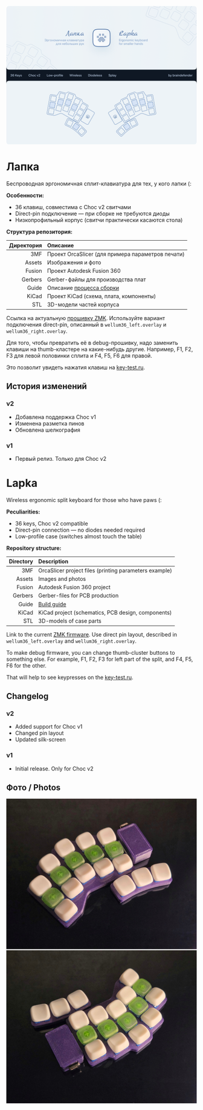 ![](./Images/Lapka.png)

# Лапка

Беспроводная эргономичная сплит-клавиатура для тех, у кого лапки (:

**Особенности:**
- 36 клавиш, совместима с Choc v2 свитчами
- Direct-pin подключение — при сборке не требуются диоды
- Низкопрофильный корпус (свитчи практически касаются стола)

**Структура репозитория:**

| Директория | Описание                                              |
| ---------: | :---------------------------------------------------- |
|        3MF | Проект OrcaSlicer (для примера параметров печати)     |
|     Assets | Изображения и фото                                    |
|     Fusion | Проект Autodesk Fusion 360                            |
|    Gerbers | Gerber-файлы для производства плат                    |
|      Guide | Описание [процесса сборки](./Guide/build-guide-ru.md) |
|      KiCad | Проект KiCad (схема, плата, компоненты)               |
|        STL | 3D-модели частей корпуса                              |

Ссылка на актуальную [прошивку ZMK](https://github.com/braindefender/wellum/tree/master/firmware/zmk/wellum36).
Используйте вариант подключения direct-pin, описанный в `wellum36_left.overlay` и `wellum36_right.overlay`.

Для того, чтобы превратить её в debug-прошивку, надо заменить клавиши на thumb-кластере на какие-нибудь другие.
Например, F1, F2, F3 для левой половинки сплита и F4, F5, F6 для правой.

Это позволит увидеть нажатия клавиш на [key-test.ru](https://key-test.ru).

## История изменений

### v2
- Добавлена поддержка Choc v1
- Изменена разметка пинов
- Обновлена шелкография

### v1
- Первый релиз. Только для Choc v2

# Lapka

Wireless ergonomic split keyboard for those who have paws (:

**Peculiarities:**
- 36 keys, Choc v2 compatible
- Direct-pin connection — no diodes needed required
- Low-profile case (switches almost touch the table)

**Repository structure:**

| Directory | Description                                            |
| --------: | :----------------------------------------------------- |
|       3MF | OrcaSlicer project files (printing parameters example) |
|    Assets | Images and photos                                      |
|    Fusion | Autodesk Fusion 360 project                            |
|   Gerbers | Gerber-files for PCB production                        |
|     Guide | [Build guide](./Guide/build-guide-en.md)               |
|     KiCad | KiCad project (schematics, PCB design, components)     |
|       STL | 3D-models of case parts                                |

Link to the current [ZMK firmware](https://github.com/braindefender/wellum/tree/master/firmware/zmk/wellum36).
Use direct pin layout, described in `wellum36_left.overlay` and `wellum36_right.overlay`.

To make debug firmware, you can change thumb-cluster buttons to something else.
For example, F1, F2, F3 for left part of the split, and F4, F5, F6 for the other.

That will help to see keypresses on the [key-test.ru](https://key-test.ru).

## Changelog

### v2
- Added support for Choc v1
- Changed pin layout
- Updated silk-screen

### v1
- Initial release. Only for Choc v2

## Фото / Photos

![](./Images/Lapka-01.jpg)
![](./Images/Lapka-02.jpg)
